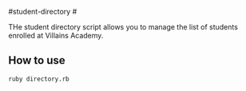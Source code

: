 #student-directory #

THe student directory script allows you to manage the list of students enrolled at Villains Academy.

## How to use ##

```shell
ruby directory.rb
````

